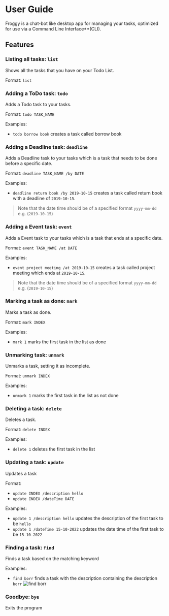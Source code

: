 # User Guide

Froggy is a chat-bot like desktop app for managing your tasks, optimized for use via a
Command Line Interface**(CLI).

## Features 

### Listing all tasks: `list`
Shows all the tasks that you have on your Todo List.

Format: `list`

### Adding a ToDo task: `todo`
Adds a Todo task to your tasks.

Format: `todo TASK_NAME`

Examples: 
- `todo borrow book` creates a task called borrow book

### Adding a Deadline task: `deadline`
Adds a Deadline task to your tasks which is a task that needs to be done before a specific date.

Format: `deadline TASK_NAME /by DATE`

Examples:
- `deadline return book /by 2019-10-15` creates a task called return book with a deadline of `2019-10-15`. 

> Note that the date time should be of a specified format `yyyy-mm-dd` e.g. (`2019-10-15`)

### Adding a Event task: `event`
Adds a Event task to your tasks which is a task that ends at a specific date.

Format: `event TASK_NAME /at DATE`

Examples:
- `event project meeting /at 2019-10-15` creates a task called project meeting which ends at `2019-10-15`.

> Note that the date time should be of a specified format `yyyy-mm-dd` e.g. (`2019-10-15`)

### Marking a task as done: `mark`
Marks a task as done.

Format: `mark INDEX`

Examples: 
- `mark 1` marks the first task in the list as done

### Unmarking task: `unmark`
Unmarks a task, setting it as incomplete.

Format: `unmark INDEX`

Examples:
- `unmark 1` marks the first task in the list as not done

### Deleting a task: `delete`
Deletes a task.

Format: `delete INDEX`

Examples:
- `delete 1` deletes the first task in the list

### Updating a task: `update`
Updates a task

Format:
- `update INDEX /description hello`
- `update INDEX /dateTime DATE`

Examples:
- `update 1 /description hello` updates the description of the first task to be `hello`
- `update 1 /dateTime 15-10-2022` updates the date time of the first task to be `15-10-2022`

### Finding a task: `find`
Finds a task based on the matching keyword

Examples:
- `find borr` finds a task with the description containing the description `borr`
![find borr](https://user-images.githubusercontent.com/50956270/190329792-36a40877-b6e1-4f86-b795-8043c23dc4f2.png)

### Goodbye: `bye`
Exits the program
